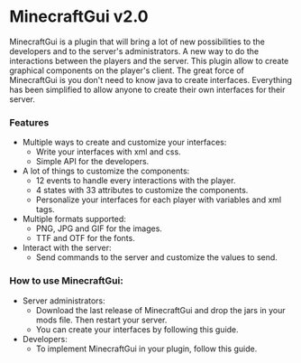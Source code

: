 # MinecraftGui v2.0

MinecraftGui is a plugin that will bring a lot of new possibilities to the developers and to the server's administrators. A new way to do the interactions between the players and the server. This plugin allow to create graphical components on the player's client. The great force of MinecraftGui is you don't need to know java to create interfaces. Everything has been simplified to allow anyone to create their own interfaces for their server.

### Features
- Multiple ways to create and customize your interfaces:
  - Write your interfaces with xml and css.
  - Simple API for the developers.
- A lot of things to customize the components:
  - 12 events to handle every interactions with the player.
  - 4 states with 33 attributes to customize the components.
  - Personalize your interfaces for each player with variables and xml tags.
- Multiple formats supported:
  - PNG, JPG and GIF for the images.
  - TTF and OTF for the fonts.
- Interact with the server:
  - Send commands to the server and customize the values to send.

### How to use MinecraftGui:
- Server administrators:
  - Download the last release of MinecraftGui and drop the jars in your mods file. Then restart your server.
  - You can create your interfaces by following this guide.
- Developers: 
  - To implement MinecraftGui in your plugin, follow this guide.

